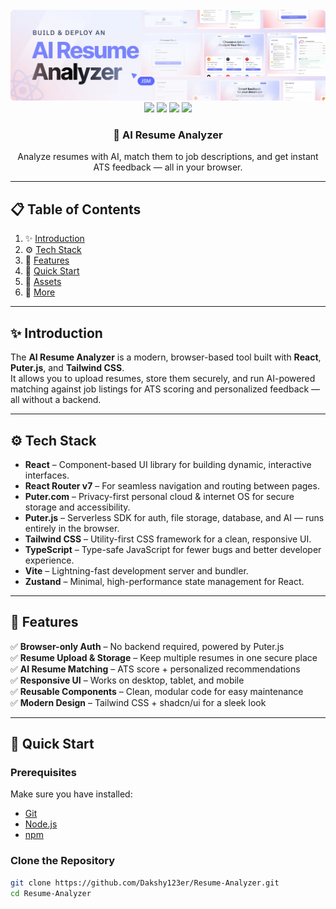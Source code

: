 <div align="center">
  <br />
    <img src="public/readme/hero.webp" alt="Project Banner">
  <br />

  <div>
    <img src="https://img.shields.io/badge/React-4c84f3?style=for-the-badge&logo=react&logoColor=white" />
    <img src="https://img.shields.io/badge/Tailwind-38B2AC?style=for-the-badge&logo=tailwind-css&logoColor=white" />
    <img src="https://img.shields.io/badge/TypeScript-3178C6?style=for-the-badge&logo=typescript&logoColor=white" />
    <img src="https://img.shields.io/badge/Puter.js-181758?style=for-the-badge&logoColor=white" />
  </div>

  <h3 align="center">🚀 AI Resume Analyzer</h3>

   <div align="center">
     Analyze resumes with AI, match them to job descriptions, and get instant ATS feedback — all in your browser.
    </div>
</div>

---

## 📋 Table of Contents

1. ✨ [Introduction](#introduction)  
2. ⚙️ [Tech Stack](#tech-stack)  
3. 🔋 [Features](#features)  
4. 🤸 [Quick Start](#quick-start)  
5. 🔗 [Assets](#assets)  
6. 🚀 [More](#more)

---

## ✨ Introduction

The **AI Resume Analyzer** is a modern, browser-based tool built with **React**, **Puter.js**, and **Tailwind CSS**.  
It allows you to upload resumes, store them securely, and run AI-powered matching against job listings for ATS scoring and personalized feedback — all without a backend.

---

## ⚙️ Tech Stack

- **React** – Component-based UI library for building dynamic, interactive interfaces.
- **React Router v7** – For seamless navigation and routing between pages.
- **Puter.com** – Privacy-first personal cloud & internet OS for secure storage and accessibility.
- **Puter.js** – Serverless SDK for auth, file storage, database, and AI — runs entirely in the browser.
- **Tailwind CSS** – Utility-first CSS framework for a clean, responsive UI.
- **TypeScript** – Type-safe JavaScript for fewer bugs and better developer experience.
- **Vite** – Lightning-fast development server and bundler.
- **Zustand** – Minimal, high-performance state management for React.

---

## 🔋 Features

✅ **Browser-only Auth** – No backend required, powered by Puter.js  
✅ **Resume Upload & Storage** – Keep multiple resumes in one secure place  
✅ **AI Resume Matching** – ATS score + personalized recommendations  
✅ **Responsive UI** – Works on desktop, tablet, and mobile  
✅ **Reusable Components** – Clean, modular code for easy maintenance  
✅ **Modern Design** – Tailwind CSS + shadcn/ui for a sleek look  

---

## 🤸 Quick Start

### Prerequisites
Make sure you have installed:
- [Git](https://git-scm.com/)
- [Node.js](https://nodejs.org/en)
- [npm](https://www.npmjs.com/)

### Clone the Repository
```bash
git clone https://github.com/Dakshy123er/Resume-Analyzer.git
cd Resume-Analyzer
